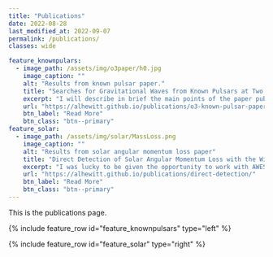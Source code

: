 ```yaml
---
title: "Publications"
date: 2022-08-28
last_modified_at: 2022-09-07
permalink: /publications/
classes: wide

feature_knownpulars:
  - image_path: /assets/img/o3paper/h0.jpg
    image_caption: ""
    alt: "Results from known pulsar paper."
    title: "Searches for Gravitational Waves from Known Pulsars at Two Harmonics in the Second and Third LIGO-Virgo Observing Runs"
    excerpt: "I will describe in brief the main points of the paper published [here](https://ui.adsabs.harvard.edu/abs/2022ApJ...935....1A/abstract). Please see the paper for full details, as here I will focus on the parts of the paper which I personally was involved in."
    url: "https://alhewitt.github.io/publications/o3-known-pulsar-paper/"
    btn_label: "Read More"
    btn_class: "btn--primary"
feature_solar:
  - image_path: /assets/img/solar/MassLoss.png
    image_caption: ""
    alt: "Results from solar angular momentum loss paper"
    title: "Direct Detection of Solar Angular Momentum Loss with the Wind Spacecraft"
    excerpt: "I was lucky to be given the opportunity to work with AWESoME Stars at the University of Exeter during the summer between my 3rd and 4th years there. I worked under Prof. Sean Matt and Dr. Adam Finley to obtain a direct measurement of the angular momentum loss rate of the Sun using data from the Wind spacecraft. My specific role was to analyse the data to produce the measurement with guidance from the others on the team. The results were written up by Adam and published in the Astrophysical Journal Letters as [Direct Detection of Solar Angular Momentum Loss with the Wind Spacecraft](https://ui.adsabs.harvard.edu/abs/2019ApJ...885L..30F/abstract)."
    url: "https://alhewitt.github.io/publications/direct-detection/"
    btn_label: "Read More"
    btn_class: "btn--primary"
---
```


This is the publications page.

{% include feature_row id="feature_knownpulsars" type="left" %}

{% include feature_row id="feature_solar" type="right" %}

